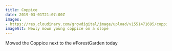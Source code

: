 ```yaml
---
title: Coppice
date: 2019-03-01T21:07:00Z
images: 
- https://res.cloudinary.com/growdigital/image/upload/v1551471695/coppice-BBA10BF9.jpg
imageAlt: Newly mown young coppice on a slope
---
```


Mowed the Coppice next to the #ForestGarden today

